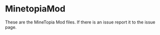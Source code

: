 # MinetopiaMod
These are the MineTopia Mod files.
If there is an issue report it to the issue page.

